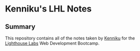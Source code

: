 # Kenniku's LHL Notes

## Summary 
This repository contains all of the notes taken by [Kenniku](https://github.com/knnku) for the [Lighthouse&nbsp;Labs](https://www.lighthouselabs.ca) Web Development Bootcamp.
